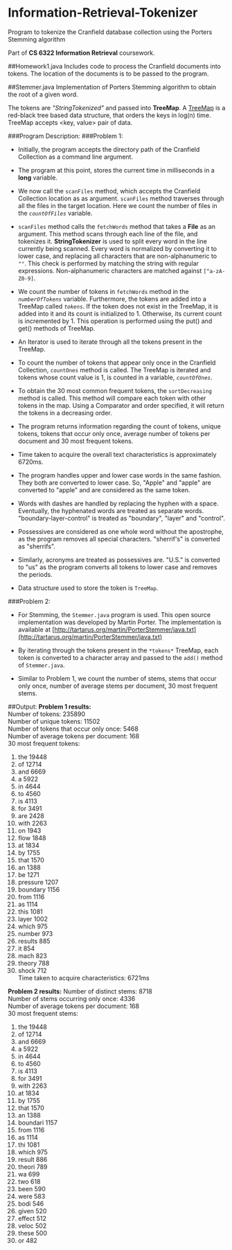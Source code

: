 # Information-Retrieval-Tokenizer
Program to tokenize the Cranfield database collection using the Porters Stemming algorithm

Part of **CS 6322 Information Retrieval** coursework.

##Homework1.java 
Includes code to process the Cranfield documents into tokens. The location of the documents is 
to be passed to the program. 

##Stemmer.java
Implementation of Porters Stemming algorithm to obtain the root of a given word. 

The tokens are *"StringTokenized"* and passed into **TreeMap**. A [TreeMap](http://docs.oracle.com/javase/7/docs/api/java/util/TreeMap.html) 
is a red-black tree based data structure, that orders the keys in log(n) time. TreeMap accepts <key, value> pair 
of data.

###Program Description:
###Problem 1: 
* Initially, the program accepts the directory path of the Cranfield Collection as a command line argument.

* The program at this point, stores the current time in milliseconds in a **long** variable. 

* We now call the `scanFiles` method, which accepts the Cranfield Collection location as as argument. `scanFiles` method 
traverses through all the files in the target location. Here we count the number of files in the *`countOfFiles`* variable. 

* `scanFiles` method calls the `fetchWords` method that takes a **File** as an argument. This method scans through each
line of the file, and tokenizes it. **StringTokenizer** is used to split every word in the line currently being scanned.
Every word is normalized by converting it to lower case, and replacing all characters that are non-alphanumeric to `""`.
This check is performed by matching the string with regular expressions. Non-alphanumeric characters are matched against 
`[^a-zA-Z0-9]`.

* We count the number of tokens in `fetchWords` method in the *`numberOfTokens`* variable. Furthermore, the tokens are 
added into a TreeMap called *`tokens`*. If the token does not exist in the TreeMap, it is added into it and its count is 
initialized to 1. Otherwise, its current count is incremented by 1. This operation is performed using the put() and get()
methods of TreeMap. 

* An Iterator is used to iterate through all the tokens present in the TreeMap. 

* To count the number of tokens that appear only once in the Cranfield Collection, `countOnes` method is called. The 
TreeMap is iterated and tokens whose count value is 1, is counted in a variable, *`countOfOnes`*. 

* To obtain the 30 most common frequent tokens, the `sortDecreasing` method is called. This method will compare each token
with other tokens in the map. Using a Comparator and order specified, it will return the tokens in a decreasing order.
 
* The program returns information regarding the count of tokens, unique tokens, tokens that occur only once, average 
number of tokens per document and 30 most frequent tokens. 

* Time taken to acquire the overall text characteristics is approximately 6720ms. 

* The program handles upper and lower case words in the same fashion. They both are converted to lower case. So, "Apple"
and "apple" are converted to "apple" and are considered as the same token.

* Words with dashes are handled by replacing the hyphen with a space. Eventually, the hyphenated words are treated as 
separate words. "boundary-layer-control" is treated as "boundary", "layer" and "control".
 
* Possessives are considered as one whole word without the apostrophe, as the program removes all special 
characters. "sherrif's" is converted as "sherrifs".

* Similarly, acronyms are treated as possessives are. "U.S." is converted to "us" as the program converts all tokens to 
  lower case and removes the periods. 

* Data structure used to store the token is `TreeMap`. 

###Problem 2: 
* For Stemming, the `Stemmer.java` program is used. 
This open source implementation was developed by Martin Porter. The implementation is available at 
[http://tartarus.org/martin/PorterStemmer/java.txt](http://tartarus.org/martin/PorterStemmer/java.txt)

* By iterating through the tokens present in the `*tokens*` TreeMap, each token is converted to a character array and 
 passed to the `add()` method of `Stemmer.java`.

* Similar to Problem 1, we count the number of stems, stems that occur only once, number of average stems per document, 30 most 
 frequent stems. 

##Output: 
**Problem 1 results:**<br>
Number of tokens: 235890 <br>
Number of unique tokens: 11502<br>
Number of tokens that occur only once: 5468<br>
Number of average tokens per document: 168<br>
30 most frequent tokens: <br>

1. the	19448
2. of	12714
3. and	6669
4. a	5922
5. in	4644
6. to	4560
7. is	4113
8. for	3491
9. are	2428
10. with	2263
11. on	1943
12. flow	1848
13. at	1834
14. by	1755
15. that	1570
16. an	1388
17. be	1271
18. pressure	1207
19. boundary	1156
20. from	1116
21. as	1114
22. this	1081
23. layer	1002
24. which	975
25. number	973
26. results	885
27. it	854
28. mach	823
29. theory	788
30. shock	712
<br>Time taken to acquire characteristics: 6721ms<br>

**Problem 2 results:**
Number of distinct stems: 8718<br>
Number of stems occurring only once: 4336<br>
Number of average tokens per document: 168<br>
30 most frequent stems: <br>

1. the	19448
2. of	12714
3. and	6669
4. a	5922
5. in	4644
6. to	4560
7. is	4113
8. for	3491
9. with	2263
10. at	1834
11. by	1755
12. that	1570
13. an	1388
14. boundari	1157
15. from	1116
16. as	1114
17. thi	1081
18. which	975
19. result	886
20. theori	789
21. wa	699
22. two	618
23. been	590
24. were	583
25. bodi	546
26. given	520
27. effect	512
28. veloc	502
29. these	500
30. or	482